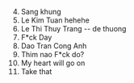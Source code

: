 4. Sang khung
4. Le Kim Tuan hehehe
5. Le Thi Thuy Trang -- de thuong
7. F*ck Day 
8. Dao Tran Cong Anh
9. Thim nao F*ck do?
10. My heart will go on
11. Take that 